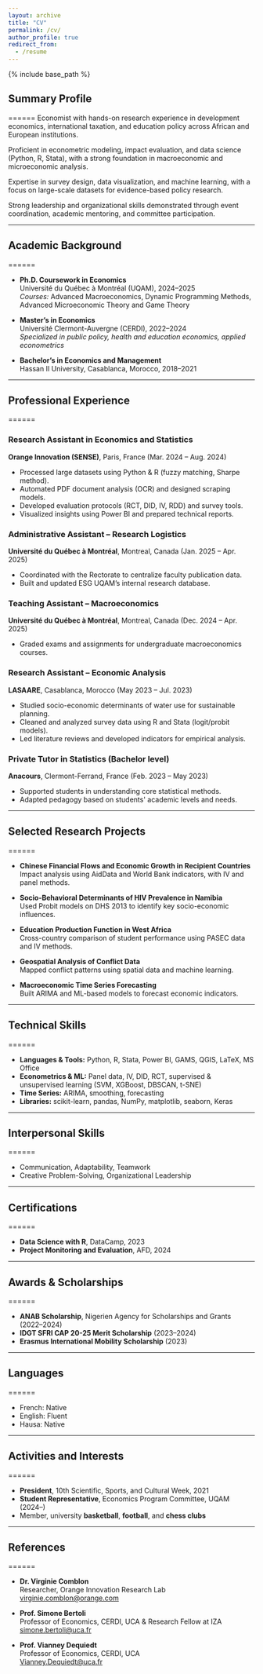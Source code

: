 ```yaml
---
layout: archive
title: "CV"
permalink: /cv/
author_profile: true
redirect_from:
  - /resume
---
```


{% include base_path %}

## Summary Profile
======
Economist with hands-on research experience in development economics, international taxation, and education policy across African and European institutions.

Proficient in econometric modeling, impact evaluation, and data science (Python, R, Stata), with a strong foundation in macroeconomic and microeconomic analysis.

Expertise in survey design, data visualization, and machine learning, with a focus on large-scale datasets for evidence-based policy research.

Strong leadership and organizational skills demonstrated through event coordination, academic mentoring, and committee participation.

---

## Academic Background
======
* **Ph.D. Coursework in Economics**  
  Université du Québec à Montréal (UQAM), 2024–2025  
  *Courses:* Advanced Macroeconomics, Dynamic Programming Methods, Advanced Microeconomic Theory and Game Theory

* **Master’s in Economics**  
  Université Clermont-Auvergne (CERDI), 2022–2024  
  *Specialized in public policy, health and education economics, applied econometrics*

* **Bachelor’s in Economics and Management**  
  Hassan II University, Casablanca, Morocco, 2018–2021  

---

## Professional Experience
======
### **Research Assistant in Economics and Statistics**  
**Orange Innovation (SENSE)**, Paris, France (Mar. 2024 – Aug. 2024)  
- Processed large datasets using Python & R (fuzzy matching, Sharpe method).  
- Automated PDF document analysis (OCR) and designed scraping models.  
- Developed evaluation protocols (RCT, DID, IV, RDD) and survey tools.  
- Visualized insights using Power BI and prepared technical reports.

### **Administrative Assistant – Research Logistics**  
**Université du Québec à Montréal**, Montreal, Canada (Jan. 2025 – Apr. 2025)  
- Coordinated with the Rectorate to centralize faculty publication data.  
- Built and updated ESG UQAM’s internal research database.

### **Teaching Assistant – Macroeconomics**  
**Université du Québec à Montréal**, Montreal, Canada (Dec. 2024 – Apr. 2025)  
- Graded exams and assignments for undergraduate macroeconomics courses.

### **Research Assistant – Economic Analysis**  
**LASAARE**, Casablanca, Morocco (May 2023 – Jul. 2023)  
- Studied socio-economic determinants of water use for sustainable planning.  
- Cleaned and analyzed survey data using R and Stata (logit/probit models).  
- Led literature reviews and developed indicators for empirical analysis.

### **Private Tutor in Statistics (Bachelor level)**  
**Anacours**, Clermont-Ferrand, France (Feb. 2023 – May 2023)  
- Supported students in understanding core statistical methods.  
- Adapted pedagogy based on students' academic levels and needs.

---

## Selected Research Projects
======
* **Chinese Financial Flows and Economic Growth in Recipient Countries**  
  Impact analysis using AidData and World Bank indicators, with IV and panel methods.

* **Socio-Behavioral Determinants of HIV Prevalence in Namibia**  
  Used Probit models on DHS 2013 to identify key socio-economic influences.

* **Education Production Function in West Africa**  
  Cross-country comparison of student performance using PASEC data and IV methods.

* **Geospatial Analysis of Conflict Data**  
  Mapped conflict patterns using spatial data and machine learning.

* **Macroeconomic Time Series Forecasting**  
  Built ARIMA and ML-based models to forecast economic indicators.

---

## Technical Skills
======
* **Languages & Tools:** Python, R, Stata, Power BI, GAMS, QGIS, LaTeX, MS Office  
* **Econometrics & ML:** Panel data, IV, DID, RCT, supervised & unsupervised learning (SVM, XGBoost, DBSCAN, t-SNE)  
* **Time Series:** ARIMA, smoothing, forecasting  
* **Libraries:** scikit-learn, pandas, NumPy, matplotlib, seaborn, Keras  

---

## Interpersonal Skills
======
* Communication, Adaptability, Teamwork  
* Creative Problem-Solving, Organizational Leadership  

---

## Certifications
======
* **Data Science with R**, DataCamp, 2023  
* **Project Monitoring and Evaluation**, AFD, 2024  

---

## Awards & Scholarships
======
* **ANAB Scholarship**, Nigerien Agency for Scholarships and Grants (2022–2024)  
* **IDGT SFRI CAP 20-25 Merit Scholarship** (2023–2024)  
* **Erasmus International Mobility Scholarship** (2023)  

---

## Languages
======
* French: Native  
* English: Fluent  
* Hausa: Native  

---

## Activities and Interests
======
* **President**, 10th Scientific, Sports, and Cultural Week, 2021  
* **Student Representative**, Economics Program Committee, UQAM (2024–)  
* Member, university **basketball**, **football**, and **chess clubs**  

---

## References
======
* **Dr. Virginie Comblon**  
  Researcher, Orange Innovation Research Lab  
  virginie.comblon@orange.com  

* **Prof. Simone Bertoli**  
  Professor of Economics, CERDI, UCA & Research Fellow at IZA  
  simone.bertoli@uca.fr  

* **Prof. Vianney Dequiedt**  
  Professor of Economics, CERDI, UCA  
  Vianney.Dequiedt@uca.fr  
